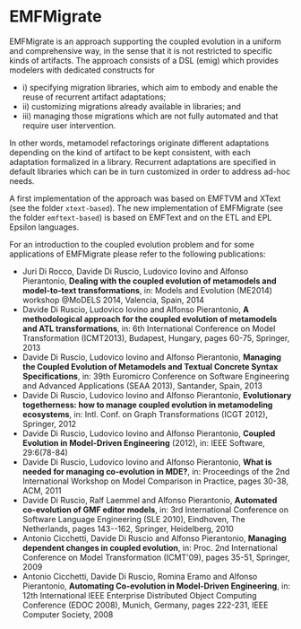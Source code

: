 # EMFMigrate

EMFMigrate is an approach supporting the coupled evolution in a uniform and comprehensive way, in the sense that it is not restricted to specific kinds of
artifacts. The approach consists of a DSL (emig) which provides modelers with dedicated constructs for 

<ul>
<li>i) specifying migration libraries, which aim to embody and enable the reuse of recurrent artifact adaptations; 
<li>ii) customizing migrations already available in libraries; and 
<li>iii) managing those migrations which are not fully automated and that require user intervention. 
</ul>
In other words, metamodel refactorings originate different adaptations depending on the kind of artifact to be kept consistent, with each adaptation formalized in a library. Recurrent adaptations are specified in default libraries which can be in turn customized in order to address ad-hoc needs.

A first implementation of the approach was based on EMFTVM and XText (see the folder <code>xtext-based</code>). The new implementation of EMFMigrate (see the folder <code>emftext-based</code>) is based on EMFText and on the ETL and EPL Epsilon languages.

For an introduction to the coupled evolution problem and for some applications of EMFMigrate please refer to the following publications:

<ul>
<li>Juri Di Rocco, Davide Di Ruscio, Ludovico Iovino and Alfonso Pierantonio, <b>Dealing with the coupled evolution of metamodels and model-to-text transformations</b>, in: Models and Evolution (ME2014) workshop @MoDELS 2014, Valencia, Spain, 2014
<li>Davide Di Ruscio, Ludovico Iovino and Alfonso Pierantonio, <b>A methodological approach for the coupled evolution of metamodels and ATL transformations</b>, in: 6th International Conference on Model Transformation (ICMT2013), Budapest, Hungary, pages 60-75, Springer, 2013
<li>Davide Di Ruscio, Ludovico Iovino and Alfonso Pierantonio, <b>Managing the Coupled Evolution of Metamodels and Textual Concrete Syntax Specifications</b>, in: 39th Euromicro Conference on Software Engineering and Advanced Applications (SEAA 2013), Santander, Spain, 2013
<li>Davide Di Ruscio, Ludovico Iovino and Alfonso Pierantonio, <b>Evolutionary togetherness: how to manage coupled evolution in metamodeling ecosystems</b>, in: Intl. Conf. on Graph Transformations (ICGT 2012), Springer, 2012
<li>Davide Di Ruscio, Ludovico Iovino and Alfonso Pierantonio, <b>Coupled Evolution in Model-Driven Engineering</b> (2012), in: IEEE Software, 29:6(78-84)
<li>Davide Di Ruscio, Ludovico Iovino and Alfonso Pierantonio, <b>What is needed for managing co-evolution in MDE?</b>, in: Proceedings of the 2nd International Workshop on Model Comparison in Practice, pages 30-38, ACM, 2011
<li>Davide Di Ruscio, Ralf Laemmel and Alfonso Pierantonio, <b>Automated co-evolution of GMF editor models</b>, in: 3rd International Conference on Software Language Engineering (SLE 2010), Eindhoven, The Netherlands, pages 143--162, Springer, Heidelberg, 2010
<li>Antonio Cicchetti, Davide Di Ruscio and Alfonso Pierantonio, <b>Managing dependent changes in coupled evolution</b>, in: Proc. 2nd International Conference on Model Transformation (ICMT'09), pages 35-51, Springer, 2009
<li>Antonio Cicchetti, Davide Di Ruscio, Romina Eramo and Alfonso Pierantonio, <b>Automating Co-evolution in Model-Driven Engineering</b>, in: 12th International IEEE Enterprise Distributed Object Computing Conference (EDOC 2008), Munich, Germany, pages 222-231, IEEE Computer Society, 2008
</ul>
